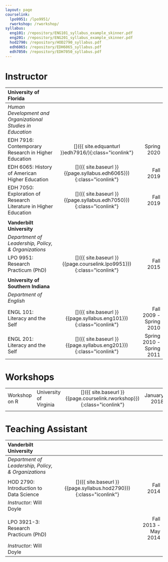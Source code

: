 ```yaml
---
layout: page
courselink:
  lpo9951: /lpo9951/
  rworkshop: /rworkshop/
syllabus:
  eng101: /repository/ENG101_syllabus_example_skinner.pdf
  eng201: /repository/ENG201_syllabus_example_skinner.pdf
  hod2790: /repository/HOD2790_syllabus.pdf
  edh6065: /repository/EDH6065_syllabus.pdf
  edh7050: /repository/EDH7050_syllabus.pdf
---
```


<style>
	td, th {
		border-bottom: none;
	}
</style>

# Instructor

| University of Florida       |   |            | 
|:--------------------------------|:---:|-----------:|
| *Human Development and Organizational Studies in Education* ||
| EDH 7916: Contemporary Research in Higher Education | [<i class="fa fa-external-link fa-lg"></i>]({{ site.edquanturl }}edh7916/){:class="iconlink"}| Spring 2020|  
| EDH 6065: History of American Higher Education | [<i class="fa fa-file-text-o fa-lg"></i>]({{ site.baseurl }}{{page.syllabus.edh6065}}){:class="iconlink"}| Fall 2019|  
| EDH 7050: Exploration of Research Literature in Higher Education | [<i class="fa fa-file-text-o fa-lg"></i>]({{ site.baseurl }}{{page.syllabus.edh7050}}){:class="iconlink"} | Fall 2019 |
|||  
| **Vanderbilt University**| | |
| *Department of Leadership, Policy, & Organizations*||
| LPO 9951: Research Practicum (PhD) | [<i class="fa fa-external-link fa-lg"></i>]({{ site.baseurl }}{{page.courselink.lpo9951}}){:class="iconlink"}| Fall 2015 | 
|||  
| **University of Southern Indiana**| | |
| *Department of English* ||
| ENGL 101: Literacy and the Self | [<i class="fa fa-file-text-o fa-lg"></i>]({{ site.baseurl }}{{page.syllabus.eng101}}){:class="iconlink"}| Fall 2009 - Spring 2010 |  
| ENGL 201: Literacy and the Self | [<i class="fa fa-file-text-o fa-lg"></i>]({{ site.baseurl }}{{page.syllabus.eng201}}){:class="iconlink"} | Spring 2010 - Spring 2011 |

# Workshops

|          |   ||            | 
|:---------------|:-----------------|:---:|-----------:|   
| Workshop on R | University of Virginia |[<i class="fa fa-external-link fa-lg"></i>]({{ site.baseurl }}{{page.courselink.rworkshop}}){:class="iconlink"}| January 2018 |   
||||  

# Teaching Assistant

| Vanderbilt University           |   |            | 
|:--------------------------------|:---:|-----------:| 
| *Department of Leadership, Policy, & Organizations*||
|||
| HOD 2790: Introduction to Data Science | [<i class="fa fa-file-text-o fa-lg"></i>]({{ site.baseurl }}{{page.syllabus.hod2790}}){:class="iconlink"} | Fall 2014 | 
| *Instructor:* Will Doyle || 
|||
| LPO 3921-3: Research Practicum (PhD) | | Fall 2013 - May 2014 | 
| *Instructor:* Will Doyle || 

